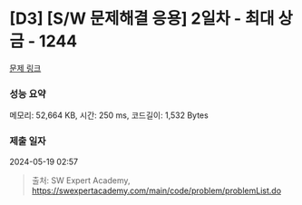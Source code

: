 # [D3] [S/W 문제해결 응용] 2일차 - 최대 상금 - 1244 

[문제 링크](https://swexpertacademy.com/main/code/problem/problemDetail.do?contestProbId=AV15Khn6AN0CFAYD) 

### 성능 요약

메모리: 52,664 KB, 시간: 250 ms, 코드길이: 1,532 Bytes

### 제출 일자

2024-05-19 02:57



> 출처: SW Expert Academy, https://swexpertacademy.com/main/code/problem/problemList.do